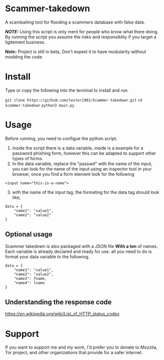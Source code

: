 # Scammer-takedown
A scambaiting tool for flooding a scammers database with false data. 

_**NOTE:**_ Using this script is only ment for people who know what there doing. By running the script you assume the risks and responsiblity if you target a ligitement business.

_**Note:**_ Project is still in beta, Don't expext it to have modularity without modding the code.

# Install

Type or copy the following into the terminal to install and run.

```git clone https://github.com/tester1901/Scammer-takedown.git```
```cd Scammer-takedown```
```python3 main.py```

# Usage

Before running, you need to configue the python script.

1. Inside the script there is a data variable, inside is a example for a password phishing form, however this can be adapted to support other types of forms.
2. In the data variable, replace the "passwd" with the name of the input, you can look for the name of the input using an inspector tool in your browser, once you find a form element look for the following

```<input name="this-is-a-name">```

3. with the name of the input tag, the formating for the data tag should look like;

``` 
data = {
    "name1": "value1",
    "name2": "value2"
}
```

## Optional usage

Scammer takedown is also packaged with a JSON file **With a ton** of names. Each variable is already declared and ready for use.
all you need to do is format your data variable to the following.

``` 
data = {
    "name1": "value1",
    "name2": "value2",
    "name3": fname,
    "name4": lname
}
```

## Understanding the response code


https://en.wikipedia.org/wiki/List_of_HTTP_status_codes

# Support

If you want to support me and my work, I'd prefer you to donate to Mozzila, Tor project, and other organizations that provide for a safer internet.
